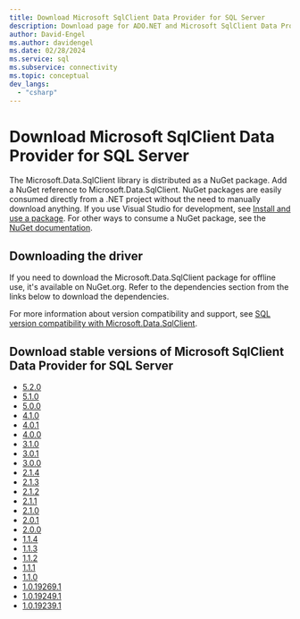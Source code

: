 ```yaml
---
title: Download Microsoft SqlClient Data Provider for SQL Server
description: Download page for ADO.NET and Microsoft SqlClient Data Provider for SQL Server.
author: David-Engel
ms.author: davidengel
ms.date: 02/28/2024
ms.service: sql
ms.subservice: connectivity
ms.topic: conceptual
dev_langs:
  - "csharp"
---
```

# Download Microsoft SqlClient Data Provider for SQL Server

The Microsoft.Data.SqlClient library is distributed as a NuGet package. Add a NuGet reference to Microsoft.Data.SqlClient. NuGet packages are easily consumed directly from a .NET project without the need to manually download anything. If you use Visual Studio for development, see [Install and use a package](/nuget/quickstart/install-and-use-a-package-in-visual-studio). For other ways to consume a NuGet package, see the [NuGet documentation](/nuget).

## Downloading the driver

If you need to download the Microsoft.Data.SqlClient package for offline use, it's available on NuGet.org. Refer to the dependencies section from the links below to download the dependencies.

For more information about version compatibility and support, see [SQL version compatibility with Microsoft.Data.SqlClient](sqlclient-driver-support-lifecycle.md#sql-version-compatibility-with-microsoftdatasqlclient).

## Download stable versions of Microsoft SqlClient Data Provider for SQL Server

* [5.2.0](https://www.nuget.org/packages/Microsoft.Data.SqlClient/5.2.0)
* [5.1.0](https://www.nuget.org/packages/Microsoft.Data.SqlClient/5.1.0)
* [5.0.0](https://www.nuget.org/packages/Microsoft.Data.SqlClient/5.0.0)
* [4.1.0](https://www.nuget.org/packages/Microsoft.Data.SqlClient/4.1.0)
* [4.0.1](https://www.nuget.org/packages/Microsoft.Data.SqlClient/4.0.1)
* [4.0.0](https://www.nuget.org/packages/Microsoft.Data.SqlClient/4.0.0)
* [3.1.0](https://www.nuget.org/packages/Microsoft.Data.SqlClient/3.1.0)
* [3.0.1](https://www.nuget.org/packages/Microsoft.Data.SqlClient/3.0.1)
* [3.0.0](https://www.nuget.org/packages/Microsoft.Data.SqlClient/3.0.0)
* [2.1.4](https://www.nuget.org/packages/Microsoft.Data.SqlClient/2.1.4)
* [2.1.3](https://www.nuget.org/packages/Microsoft.Data.SqlClient/2.1.3)
* [2.1.2](https://www.nuget.org/packages/Microsoft.Data.SqlClient/2.1.2)
* [2.1.1](https://www.nuget.org/packages/Microsoft.Data.SqlClient/2.1.1)
* [2.1.0](https://www.nuget.org/packages/Microsoft.Data.SqlClient/2.1.0)
* [2.0.1](https://www.nuget.org/packages/Microsoft.Data.SqlClient/2.0.1)
* [2.0.0](https://www.nuget.org/packages/Microsoft.Data.SqlClient/2.0.0)
* [1.1.4](https://www.nuget.org/packages/Microsoft.Data.SqlClient/1.1.4)
* [1.1.3](https://www.nuget.org/packages/Microsoft.Data.SqlClient/1.1.3)
* [1.1.2](https://www.nuget.org/packages/Microsoft.Data.SqlClient/1.1.2)
* [1.1.1](https://www.nuget.org/packages/Microsoft.Data.SqlClient/1.1.1)
* [1.1.0](https://www.nuget.org/packages/Microsoft.Data.SqlClient/1.1.0)
* [1.0.19269.1](https://www.nuget.org/packages/Microsoft.Data.SqlClient/1.0.19269.1)
* [1.0.19249.1](https://www.nuget.org/packages/Microsoft.Data.SqlClient/1.0.19249.1)
* [1.0.19239.1](https://www.nuget.org/packages/Microsoft.Data.SqlClient/1.0.19239.1)
